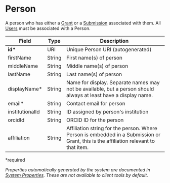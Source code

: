 # Person

A person who has either a [Grant](Grant.md) or a [Submission](Submission.md) associated with them. All [Users](User.md) must be associated with a Person.

| Field  		| Type  		| Description |
| ------------- | ------------- | ------------- |
| __id*__ | URI | Unique Person URI (autogenerated) |
| firstName | String | First name(s) of person |
| middleName | String | Middle name(s) of person |
| lastName | String | Last name(s) of person |
| displayName* | String | Name for display. Separate names may not be available, but a person should always at least have a display name. |
| email* | String | Contact email for person |
| institutionalId | String | ID assigned by person's institution |
| orcidId | String | ORCID ID for the person |
| affiliation | String | Affiliation string for the person. Where Person is embedded in a Submission or Grant, this is the affiliation relevant to that item.  |
 
*required 

*Properties automatically generated by the system are documented in [System Properties](SystemProperties.md). These are not available to client tools by default.*